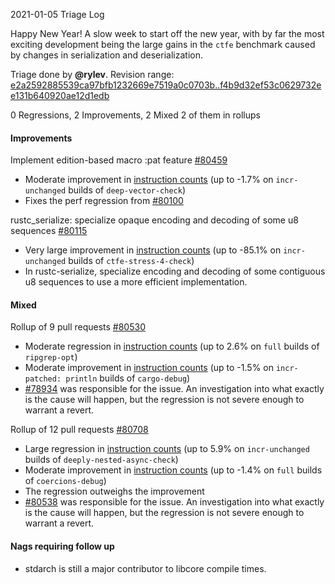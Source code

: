 2021-01-05 Triage Log

Happy New Year! A slow week to start off the new year, with by far the most exciting development being the large gains in the `ctfe` benchmark caused by changes in serialization and deserialization.

Triage done by **@rylev**.
Revision range: [e2a2592885539ca97bfb1232669e7519a0c0703b..f4b9d32ef53c0629732ee131b640920ae12d1edb](https://perf.rust-lang.org/?start=e2a2592885539ca97bfb1232669e7519a0c0703b&end=f4b9d32ef53c0629732ee131b640920ae12d1edb&absolute=false&stat=instructions%3Au)

0 Regressions, 2 Improvements, 2 Mixed
2 of them in rollups

#### Improvements

Implement edition-based macro :pat feature [#80459](https://github.com/rust-lang/rust/issues/80459)
- Moderate improvement in [instruction counts](https://perf.rust-lang.org/compare.html?start=b33e234155b33ab6bce280fb2445b62b68622b61&end=44e3daf5eee8263dfc3a2509e78ddd1f6f783a0e&stat=instructions:u) (up to -1.7% on `incr-unchanged` builds of `deep-vector-check`)
- Fixes the perf regression from [#80100](https://github.com/rust-lang/rust/pull/80100#issuecomment-750893149)

rustc_serialize: specialize opaque encoding and decoding of some u8 sequences [#80115](https://github.com/rust-lang/rust/issues/80115)
- Very large improvement in [instruction counts](https://perf.rust-lang.org/compare.html?start=5986dd878f3e432025eb1946149e3241d3998b1b&end=929f66af9bf587383ed6010403e738e79dfac0d6&stat=instructions:u) (up to -85.1% on `incr-unchanged` builds of `ctfe-stress-4-check`)
- In rustc-serialize, specialize encoding and decoding of some contiguous u8 sequences to use a more efficient implementation.

#### Mixed

Rollup of 9 pull requests [#80530](https://github.com/rust-lang/rust/issues/80530)
- Moderate regression in [instruction counts](https://perf.rust-lang.org/compare.html?start=e2267046859c9ceb932abc983561d53a117089f6&end=9775ffef2a4c3a36cadb58b72ea60cefb92c86ae&stat=instructions:u) (up to 2.6% on `full` builds of `ripgrep-opt`)
- Moderate improvement in [instruction counts](https://perf.rust-lang.org/compare.html?start=e2267046859c9ceb932abc983561d53a117089f6&end=9775ffef2a4c3a36cadb58b72ea60cefb92c86ae&stat=instructions:u) (up to -1.5% on `incr-patched: println` builds of `cargo-debug`)
- [#78934](https://github.com/rust-lang/rust/issues/78934) was responsible for the issue. An investigation into what exactly is the cause will happen, but the regression is not severe enough to warrant a revert.

Rollup of 12 pull requests [#80708](https://github.com/rust-lang/rust/issues/80708)
- Large regression in [instruction counts](https://perf.rust-lang.org/compare.html?start=9919ad6e9ed113557c68c430de2e0f434e4f5b6e&end=f412fb56b8d11c168e7ee49ee74e79c4ab2e5637&stat=instructions:u) (up to 5.9% on `incr-unchanged` builds of `deeply-nested-async-check`)
- Moderate improvement in [instruction counts](https://perf.rust-lang.org/compare.html?start=9919ad6e9ed113557c68c430de2e0f434e4f5b6e&end=f412fb56b8d11c168e7ee49ee74e79c4ab2e5637&stat=instructions:u) (up to -1.4% on `full` builds of `coercions-debug`)
- The regression outweighs the improvement
- [#80538](https://github.com/rust-lang/rust/issues/80538) was responsible for the issue. An investigation into what exactly is the cause will happen, but the regression is not severe enough to warrant a revert.

#### Nags requiring follow up

- stdarch is still a major contributor to libcore compile times.
